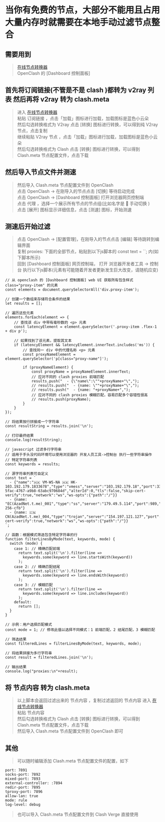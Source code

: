 # 当你有免费的节点，大部分不能用且占用大量内存时就需要在本地手动过滤节点整合
## 需要用到
> [在线节点转换器](https://v2.v2rayse.com/node-convert)  
  OpenClash 的 [Dashboard 控制面板]  

## 首先将订阅链接(不管是不是 clash )都转为 v2ray 列表 然后再将 v2ray 转为 clash.meta
> 进入 [在线节点转换器](https://v2.v2rayse.com/node-convert)  
  粘贴 订阅链接 ，点击「加载」图标进行加载，加载图标是蓝色小云朵  
  然后勾选转换格式为 V2ray 点击 [转换] 图标进行转换，可以得到纯 V2ray 节点，点击复制  
  继续粘贴 V2ray 节点 ，点击「加载」图标进行加载，加载图标是蓝色小云朵  
  然后勾选转换格式为 Clash 点击 [转换] 图标进行转换，可以得到 Clash.meta 节点配置文件，点击下载  

## 然后导入节点文件并测速
> 然后导入 Clash.meta 节点配置文件到 OpenClash  
  点击 OpenClash -> 在刚导入的节点点击 [切换] 等待启动完成    
  点击 OpenClash -> [Dashboard 控制面板] 打开浏览器网页控制端    
  点击 代理 ，选择一个展示所有节点的节点组(比如名字是 🚀 手动切换 )  
  点击 [展开] 图标显示详细信息，点击 [测速] 图标，开始测速  

## 测速后开始过滤
> 点击 OpenClash -> [配置管理]，在刚导入的节点点击 [编辑] 等待跳转到编辑界面  
  复制 proxies: 下面的全部节点，粘贴到以下js脚本的 const text = ``; 内(如下脚本所示)  
  回到 [Dashboard 控制面板] 网页控制端， 打开 浏览器开发者工具 -> 控制台 执行以下js脚本(元素有可能随着开发者更新发生巨大改变，请随机应变)  

```
// 从 openclash 的 [Dashboard 控制面板] web UI 获取所有包含样式 class="proxy-item" 的元素
const elements = document.querySelectorAll('div.proxy-item');

// 创建一个数组来存储符合条件的结果
let results = [];

// 遍历这些元素
elements.forEach(element => {
    // 查找该 div 中带有毫秒数的 <p> 元素
    const latencyElement = element.querySelector('.proxy-item .flex-1 + div p');
    
    // 如果找到了该元素，提取其文本
    if (latencyElement && latencyElement.innerText.includes('ms')) {
        // 查找同一 div 中的代理名称 <p> 元素
        const proxyNameElement = element.querySelector('p[class="proxy-name"]');
        
        if (proxyNameElement) {
            const proxyName = proxyNameElement.innerText;
            // 应对不同的 clash proxies 前端匹配
            results.push("  - {\"name\":\""+proxyName+"\",");
            // results.push("  - {name: \""+proxyName+"\",");
            // results.push("  - {name: "+proxyName+",");
            // 应对不同的 clash proxies 模糊匹配，容易匹配多个容错性很高
            // results.push(proxyName);
        }
    }
});

// 将结果按行拼接成一个字符串
const resultString = results.join('\n');

// 打印最终结果
console.log(resultString);

// javascript 过滤多行字符串
// 适用于手头没代码环境可以使用浏览器的 开发人员工具->控制台 执行一些字符串操作
// 特定字符串列表
const keywords = results;

// 源字符串列表可自定义
const text = `
  - {"name":"🇭🇰 VM-WS-NA 🇭🇰 HK-103.192.179.1833678","type":"vmess","server":"103.192.179.18","port":33678,"cipher":"auto","uuid":"3056f62f-5fac-4767-a9b8-63abc970684d","alterId":0,"tls":false,"skip-cert-verify":true,"network":"ws","ws-opts":{"path":"/"}}
  - {name: "EC(AzadNet.t.me)_001","type":"ss","server":"179.49.5.114","port":989,"password":"f8f7aCzcPKbsF8p3","cipher":"aes-256-cfb"}
  - {name: 🇨🇳 CN(AzadNet.t.me)_004,"type":"trojan","server":"154.197.121.127","port":443,"udp":true,"password":"moist","sni":"trojan.freenods.sbs","skip-cert-verify":true,"network":"ws","ws-opts":{"path":"/"}}
`;

// 函数：根据模式筛选包含特定字符串的行
function filterLinesByMode(text, keywords, mode) {
  switch (mode) {
    case 1: // 精确匹配前端
      return text.split('\n').filter(line => 
        keywords.some(keyword => line.startsWith(keyword))
      );
    case 2: // 精确匹配结尾
      return text.split('\n').filter(line => 
        keywords.some(keyword => line.endsWith(keyword))
      );
    case 3: // 模糊匹配
      return text.split('\n').filter(line => 
        keywords.some(keyword => line.includes(keyword))
      );
    default:
      return [];
  }
}

// 示例：用户选择匹配模式
const mode = 1; // 修改此值以选择不同模式：1 前端匹配，2 结尾匹配，3 模糊匹配

// 筛选结果
const filteredLines = filterLinesByMode(text, keywords, mode);

// 将结果拼接为多行字符串
const result = filteredLines.join('\n');

// 输出结果
console.log("proxies:\n"+result);
```
  
## 将 节点内容 转为 clash.meta
> 以上脚本会返回过滤出来的 节点内容 ，复制过滤返回的 节点内容
  进入 [在线节点转换器](https://v2.v2rayse.com/node-convert)  
  粘贴 节点内容  
  然后勾选转换格式为 Clash 点击 [转换] 图标进行转换，可以得到 Clash.meta 节点配置文件，点击下载  
  然后导入 Clash.meta 节点配置文件到 OpenClash 即可  

## 其他
> 可以随时编辑添加 Clash.meta 节点配置文件的配置，如下  
``` 
port: 7891
socks-port: 7892
mixed-port: 7893
external-controller: :7894
redir-port: 7895
tproxy-port: 7896
allow-lan: true
mode: rule
log-level: debug
```
> 也可以导入 Clash.meta 节点配置文件到 Clash Verge 直接使用